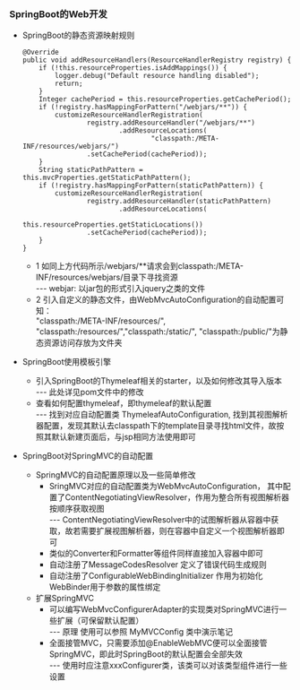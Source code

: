 ### SpringBoot的Web开发

+ SpringBoot的静态资源映射规则  
    
    ```
    @Override
    public void addResourceHandlers(ResourceHandlerRegistry registry) {
        if (!this.resourceProperties.isAddMappings()) {
            logger.debug("Default resource handling disabled");
            return;
        }
        Integer cachePeriod = this.resourceProperties.getCachePeriod();
        if (!registry.hasMappingForPattern("/webjars/**")) {
            customizeResourceHandlerRegistration(
                    registry.addResourceHandler("/webjars/**")
                            .addResourceLocations(
                                    "classpath:/META-INF/resources/webjars/")
                    .setCachePeriod(cachePeriod));
        }
        String staticPathPattern = this.mvcProperties.getStaticPathPattern();
        if (!registry.hasMappingForPattern(staticPathPattern)) {
            customizeResourceHandlerRegistration(
                    registry.addResourceHandler(staticPathPattern)
                            .addResourceLocations(
                                    this.resourceProperties.getStaticLocations())
                    .setCachePeriod(cachePeriod));
        }
    }
  
    ``` 
    + 1 如同上方代码所示/webjars/**请求会到classpath:/META-INF/resources/webjars/目录下寻找资源  
    --- webjar: 以jar包的形式引入jquery之类的文件
    + 2 引入自定义的静态文件，由WebMvcAutoConfiguration的自动配置可知：  
    "classpath:/META-INF/resources/", "classpath:/resources/","classpath:/static/", "classpath:/public/"为静态资源访问存放为文件夹
    
+ SpringBoot使用模板引擎
    + 引入SpringBoot的Thymeleaf相关的starter，以及如何修改其导入版本  
    --- 此处详见pom文件中的修改
    + 查看如何配置thymeleaf，即thymeleaf的默认配置  
    --- 找到对应自动配置类 ThymeleafAutoConfiguration, 找到其视图解析器配置，发现其默认去classpath下的template目录寻找html文件，故按照其默认新建页面后，与jsp相同方法使用即可

+ SpringBoot对SpringMVC的自动配置 
    + SpringMVC的自动配置原理以及一些简单修改
        + SringMVC对应的自动配置类为WebMvcAutoConfiguration， 其中配置了ContentNegotiatingViewResolver，作用为整合所有视图解析器按顺序获取视图  
        --- ContentNegotiatingViewResolver中的试图解析器从容器中获取，故若需要扩展视图解析器，则在容器中自定义一个视图解析器即可
        + 类似的Converter和Formatter等组件同样直接加入容器中即可
        + 自动注册了MessageCodesResolver 定义了错误代码生成规则
        + 自动注册了ConfigurableWebBindingInitializer 作用为初始化WebBinder用于参数的属性绑定
    + 扩展SpringMVC
        + 可以编写WebMvcConfigurerAdapter的实现类对SpringMVC进行一些扩展（可保留默认配置）  
        --- 原理 使用可以参照 MyMVCConfig 类中演示笔记
        + 全面接管MVC，只需要添加@EnableWebMVC便可以全面接管SpringMVC，即此时SpringBoot的默认配置会全部失效  
        --- 使用时应注意xxxConfigurer类，该类可以对该类型组件进行一些设置
        
    
